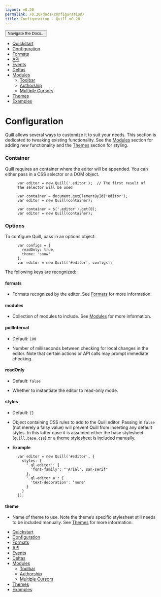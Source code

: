 ```yaml
---
layout: v0.20
permalink: /0.20/docs/configuration/
title: Configuration - Quill v0.20
---
```

<div class="container">
  <div id="sidebar-dropdown">
    <div class="btn-group">
      <button class="btn btn-default dropdown-toggle" data-toggle="dropdown"
      type="button">Navigate the Docs... <span class="caret"></span></button>
      <ul class="dropdown-menu" role="menu">
        <li>
          <a href="/0.20/docs/quickstart/">Quickstart</a>
        </li>
        <li class="active">
          <a href="/0.20/docs/configuration/">Configuration</a>
        </li>
        <li>
          <a href="/0.20/docs/formats/">Formats</a>
        </li>
        <li>
          <a href="/0.20/docs/api/">API</a>
        </li>
        <li>
          <a href="/0.20/docs/events/">Events</a>
        </li>
        <li>
          <a href="/0.20/docs/deltas/">Deltas</a>
        </li>
        <li>
          <a href="/0.20/docs/modules/">Modules</a>
          <ul>
            <li>
              <a href="/0.20/docs/modules/toolbar/">Toolbar</a>
            </li>
            <li>
              <a href="/0.20/docs/modules/authorship/">Authorship</a>
            </li>
            <li>
              <a href="/0.20/docs/modules/multi-cursors/">Multiple Cursors</a>
            </li>
          </ul>
        </li>
        <li>
          <a href="/0.20/docs/themes/">Themes</a>
        </li>
        <li>
          <a href="/0.20/examples/">Examples</a>
        </li>
      </ul>
    </div>
  </div>
  <div class="row">
    <div class="col-sm-9" id="docs-container">
      <h1 id="configuration">Configuration</h1>
      <p>Quill allows several ways to customize it to suit your needs. This
      section is dedicated to tweaking existing functionality. See the <a href=
      "/0.20/docs/modules/">Modules</a> section for adding new functionality
      and the <a href="/0.20/docs/themes/">Themes</a> section for styling.</p>
      <h3 id="container">Container</h3>
      <p>Quill requires an container where the editor will be appended. You can
      either pass in a CSS selector or a DOM object.</p>
      <figure class="highlight">
        <pre>
<code class="language-javascript" data-lang="javascript"><span class=
"kd">var</span> <span class="nx">editor</span> <span class=
"o">=</span> <span class="k">new</span> <span class=
"nx">Quill</span><span class="p">(</span><span class=
"s1">'.editor'</span><span class="p">);</span>  <span class=
"c1">// The first result of the selector will be used</span></code>
</pre>
      </figure>
      <figure class="highlight">
        <pre>
<code class="language-javascript" data-lang="javascript"><span class=
"kd">var</span> <span class="nx">container</span> <span class=
"o">=</span> <span class="nb">document</span><span class=
"p">.</span><span class="nx">getElementById</span><span class=
"p">(</span><span class="s1">'editor'</span><span class="p">);</span>
<span class="kd">var</span> <span class="nx">editor</span> <span class=
"o">=</span> <span class="k">new</span> <span class=
"nx">Quill</span><span class="p">(</span><span class=
"nx">container</span><span class="p">);</span></code>
</pre>
      </figure>
      <figure class="highlight">
        <pre>
<code class="language-javascript" data-lang="javascript"><span class=
"kd">var</span> <span class="nx">container</span> <span class=
"o">=</span> <span class="nx">$</span><span class="p">(</span><span class=
"s1">'.editor'</span><span class="p">).</span><span class=
"nx">get</span><span class="p">(</span><span class="mi">0</span><span class=
"p">);</span>
<span class="kd">var</span> <span class="nx">editor</span> <span class=
"o">=</span> <span class="k">new</span> <span class=
"nx">Quill</span><span class="p">(</span><span class=
"nx">container</span><span class="p">);</span></code>
</pre>
      </figure>
      <h3 id="options">Options</h3>
      <p>To configure Quill, pass in an options object:</p>
      <figure class="highlight">
        <pre>
<code class="language-javascript" data-lang="javascript"><span class=
"kd">var</span> <span class="nx">configs</span> <span class=
"o">=</span> <span class="p">{</span>
  <span class="na">readOnly</span><span class="p">:</span> <span class=
"kc">true</span><span class="p">,</span>
  <span class="na">theme</span><span class="p">:</span> <span class=
"s1">'snow'</span>
<span class="p">};</span>
<span class="kd">var</span> <span class="nx">editor</span> <span class=
"o">=</span> <span class="k">new</span> <span class=
"nx">Quill</span><span class="p">(</span><span class=
"s1">'#editor'</span><span class="p">,</span> <span class=
"nx">configs</span><span class="p">);</span></code>
</pre>
      </figure>
      <p>The following keys are recognized:</p>
      <h4 id="formats">formats</h4>
      <ul>
        <li>Formats recognized by the editor. See <a href=
        "/0.20/docs/formats/">Formats</a> for more information.
        </li>
      </ul>
      <h4 id="modules">modules</h4>
      <ul>
        <li>Collection of modules to include. See <a href=
        "/0.20/docs/modules/">Modules</a> for more information.
        </li>
      </ul>
      <h4 id="pollinterval">pollInterval</h4>
      <ul>
        <li>
          <p>Default: <code class="highlighter-rouge">100</code></p>
        </li>
        <li>
          <p>Number of milliseconds between checking for local changes in the
          editor. Note that certain actions or API calls may prompt immediate
          checking.</p>
        </li>
      </ul>
      <h4 id="readonly">readOnly</h4>
      <ul>
        <li>
          <p>Default: <code class="highlighter-rouge">false</code></p>
        </li>
        <li>
          <p>Whether to instantiate the editor to read-only mode.</p>
        </li>
      </ul>
      <h4 id="styles">styles</h4>
      <ul>
        <li>
          <p>Default: <code class="highlighter-rouge"><span class=
          "p">{}</span></code></p>
        </li>
        <li>
          <p>Object containing CSS rules to add to the Quill editor. Passing in
          <code class="highlighter-rouge">false</code> (not merely a falsy
          value) will prevent Quill from inserting any default styles. In this
          latter case it is assumed either the base stylesheet (<code class=
          "highlighter-rouge">quill.base.css</code>) or a theme stylesheet is
          included manually.</p>
        </li>
        <li>
          <p><strong>Example</strong></p>
        </li>
      </ul>
      <figure class="highlight">
        <pre>
<code class="language-javascript" data-lang="javascript"><span class=
"kd">var</span> <span class="nx">editor</span> <span class=
"o">=</span> <span class="k">new</span> <span class=
"nx">Quill</span><span class="p">(</span><span class=
"s1">'#editor'</span><span class="p">,</span> <span class="p">{</span>
  <span class="na">styles</span><span class="p">:</span> <span class=
"p">{</span>
    <span class="s1">'.ql-editor'</span><span class="p">:</span> <span class=
"p">{</span>
      <span class="s1">'font-family'</span><span class=
"p">:</span> <span class="s2">"'Arial', san-serif"</span>
    <span class="p">},</span>
    <span class="s1">'.ql-editor a'</span><span class="p">:</span> <span class=
"p">{</span>
      <span class="s1">'text-decoration'</span><span class=
"p">:</span> <span class="s1">'none'</span>
    <span class="p">}</span>
  <span class="p">}</span>
<span class="p">});</span></code>
</pre>
      </figure>
      <h4 id="theme">theme</h4>
      <ul>
        <li>Name of theme to use. Note the theme’s specific stylesheet still
        needs to be included manually. See <a href=
        "/0.20/docs/themes/">Themes</a> for more information.
        </li>
      </ul>
    </div>
    <div class="col-sm-3" id="sidebar-container">
      <div class="sidebar-nav" data-offset-top="40" data-spy="affix">
        <ul class="nav">
          <li>
            <a href="/0.20/docs/quickstart/">Quickstart</a>
          </li>
          <li class="active">
            <a href="/0.20/docs/configuration/">Configuration</a>
          </li>
          <li>
            <a href="/0.20/docs/formats/">Formats</a>
          </li>
          <li>
            <a href="/0.20/docs/api/">API</a>
          </li>
          <li>
            <a href="/0.20/docs/events/">Events</a>
          </li>
          <li>
            <a href="/0.20/docs/deltas/">Deltas</a>
          </li>
          <li>
            <a href="/0.20/docs/modules/">Modules</a>
            <ul class="nav">
              <li>
                <a href="/0.20/docs/modules/toolbar/">Toolbar</a>
              </li>
              <li>
                <a href="/0.20/docs/modules/authorship/">Authorship</a>
              </li>
              <li>
                <a href="/0.20/docs/modules/multi-cursors/">Multiple
                Cursors</a>
              </li>
            </ul>
          </li>
          <li>
            <a href="/0.20/docs/themes/">Themes</a>
          </li>
          <li>
            <a href="/0.20/examples/">Examples</a>
          </li>
        </ul>
      </div>
    </div>
  </div>
</div>
<script src="//ajax.googleapis.com/ajax/libs/jquery/1.11.0/jquery.min.js"></script>
<script src="//netdna.bootstrapcdn.com/bootstrap/3.3.4/js/bootstrap.min.js"></script>